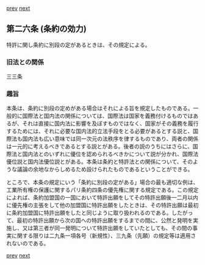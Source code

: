 [prev](/specific/markdowns/特許法/029_Mp-Ch_1-At_25.md)
[next](/specific/markdowns/特許法/031_Mp-Ch_1-At_27.md)
## 第二六条 (条約の効力)
特許に関し条約に別段の定があるときは、その規定による。


### 旧法との関係
三三条

### 趣旨
本条は、条約に別段の定めがある場合はそれによる旨を規定したものである。一般的に国際法と国内法の関係については、国際法は国家を義務付けるものではあるが、それは直接に国内法に影響を及ぼすものではなく、国家がその義務を履行するためには、それに必要な国内法的立法手段をとる必要があるとする説と、国際法も国内法も広い意味では同一次元の法秩序を律するものであり、両者の関係は一元的に考えるべきであるとする説とがある。後者の説のうちにはさらに、国際法と国内法とのいずれに優位を認められるべきかについて説が分かれ、国際法優位説と国内法優位説とがある。本条は条約と特許法との関係について、そのような議論の余地なからしめるため設けられたものであるということができる。

ところで、本条の規定にいう「条約に別段の定がある」場合の最も適切な例は、工業所有権の保護に関するパリ条約四条の優先権に関する規定である。この規定によれば、条約加盟国の一国において特許出願をしてその特許出願後一二月以内に優先権の主張をして他の加盟国に特許出願をしたときは、その特許出願は最初に条約加盟国に特許出願をしたと同じように取り扱われるのである。したがって、最初の特許出願から次の国への特許出願をするまでの間に、公然と発明を実施し、又は第三者が同一発明について特許出願をしていたとしても、その間の事実に関する限りは二九条一項各号（新規性）、三九条（先願）の規定等は適用されないのである。


[prev](/specific/markdowns/特許法/029_Mp-Ch_1-At_25.md)
[next](/specific/markdowns/特許法/031_Mp-Ch_1-At_27.md)